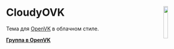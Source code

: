 # <img align="right" src="https://i.postimg.cc/25vwN6TX/icon.png" width="15%">CloudyOVK
Тема для [OpenVK](https://openvk.uk/) в облачном стиле.

**[Группа в OpenVK](https://openvk.uk/club3577)**
